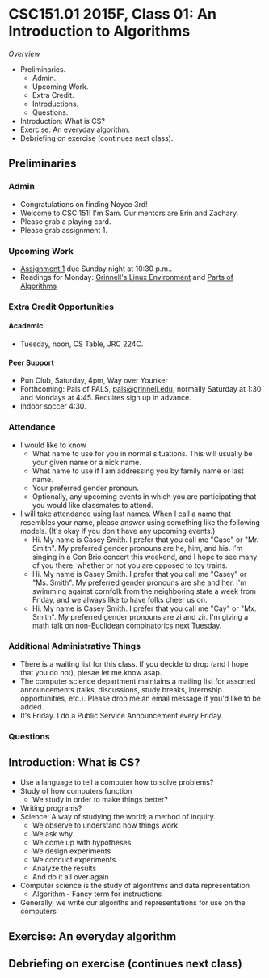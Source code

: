 CSC151.01 2015F, Class 01: An Introduction to Algorithms
========================================================

_Overview_

* Preliminaries.
    * Admin.
    * Upcoming Work.
    * Extra Credit.
    * Introductions.
    * Questions.
* Introduction: What is CS?
* Exercise: An everyday algorithm.
* Debriefing on exercise (continues next class).

Preliminaries
-------------

### Admin

* Congratulations on finding Noyce 3rd!
* Welcome to CSC 151!  I'm Sam.  Our mentors are Erin and Zachary.
* Please grab a playing card.
* Please grab assignment 1.

### Upcoming Work

* [Assignment 1](../assignments/assignment.01.html) due Sunday night
  at 10:30 p.m..
* Readings for Monday:
  [Grinnell's Linux Environment](../readings/linux-reading.html) and
  [Parts of Algorithms](../readings/algorithms-reading.html)

### Extra Credit Opportunities

#### Academic

* Tuesday, noon, CS Table, JRC 224C.

#### Peer Support

* Pun Club, Saturday, 4pm, Way over Younker
* Forthcoming: Pals of PALS, pals@grinnell.edu, normally Saturday at 1:30
  and Mondays at 4:45.  Requires sign up in advance.
* Indoor soccer 4:30.

### Attendance

* I would like to know
    * What name to use for you in normal situations.  This will usually
      be your given name or a nick name.
    * What name to use if I am addressing you by family name or last name.
    * Your preferred gender pronoun.
    * Optionally, any upcoming events in which you are participating that
      you would like classmates to attend.
* I will take attendance using last names.  When I call a name that
  resembles your name, please answer using something like the following
  models.  (It's okay if you don't have any upcoming events.)
    * Hi.  My name is Casey Smith.  I prefer that you call me "Case" or
      "Mr. Smith".  My preferred gender pronouns are he, him, and his.
      I'm singing in a Con Brio concert this weekend, and I hope to see
      many of you there, whether or not you are opposed to toy trains.
    * Hi.  My name is Casey Smith.  I prefer that you call me "Casey" or
      "Ms. Smith".  My preferred gender pronouns are she and her.
      I'm swimming against cornfolk from the neighboring state a week
      from Friday, and we always like to have folks cheer us on.
    * Hi.  My name is Casey Smith.  I prefer that you call me "Cay" or
      "Mx. Smith".  My preferred gender pronouns are zi and zir.
      I'm giving a math talk on non-Euclidean combinatorics next Tuesday.

### Additional Administrative Things

* There is a waiting list for this class.  If you decide to drop (and I
  hope that you do not), plesae let me know asap.
* The computer science department maintains a mailing list for assorted
  announcements (talks, discussions, study breaks, internship opportunities,
  etc.).  Please drop me an email message if you'd like to be added.  
* It's Friday.  I do a Public Service Announcement every Friday.

### Questions

Introduction: What is CS?
-------------------------

* Use a language to tell a computer how to solve problems?
* Study of how computers function
    * We study in order to make things better?
* Writing programs?
* Science: A way of studying the world; a method of inquiry.  
    * We observe to understand how things work.  
    * We ask why.
    * We come up with hypotheses
    * We design experiments
    * We conduct experiments.
    * Analyze the results
    * And do it all over again
* Computer science is the study of algorithms and data representation
    * Algorithm - Fancy term for instructions
* Generally, we write our algoriths and representations for use on the
  computers

Exercise: An everyday algorithm
-------------------------------

Debriefing on exercise (continues next class)
---------------------------------------------

